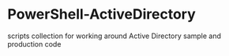 PowerShell-ActiveDirectory
==========================

scripts collection for working around Active Directory
sample and production code
